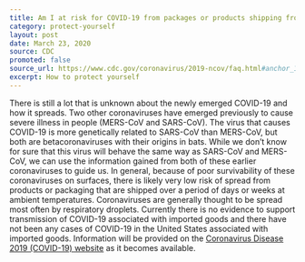 ```yaml
---
title: Am I at risk for COVID-19 from packages or products shipping from China?
category: protect-yourself
layout: post
date: March 23, 2020
source: CDC
promoted: false
source_url: https://www.cdc.gov/coronavirus/2019-ncov/faq.html#anchor_1584386949645
excerpt: How to protect yourself
---
```


There is still a lot that is unknown about the newly emerged COVID-19 and how it spreads. Two other coronaviruses have emerged
previously to cause severe illness in people (MERS-CoV and SARS-CoV). The virus that causes COVID-19 is more genetically
related to SARS-CoV than MERS-CoV, but both are betacoronaviruses with their origins in bats. While we don’t know for sure
that this virus will behave the same way as SARS-CoV and MERS-CoV, we can use the information gained from both of these
earlier coronaviruses to guide us. In general, because of poor survivability of these coronaviruses on surfaces, there is
likely very low risk of spread from products or packaging that are shipped over a period of days or weeks at ambient
temperatures. Coronaviruses are generally thought to be spread most often by respiratory droplets. Currently there is no
evidence to support transmission of COVID-19 associated with imported goods and there have not been any cases of COVID-19 in
the United States associated with imported goods. Information will be provided on the <a href="https://www.cdc.gov/coronavirus/2019-nCoV/index.html"> Coronavirus Disease 2019 (COVID-19) website</a> as it becomes available.
